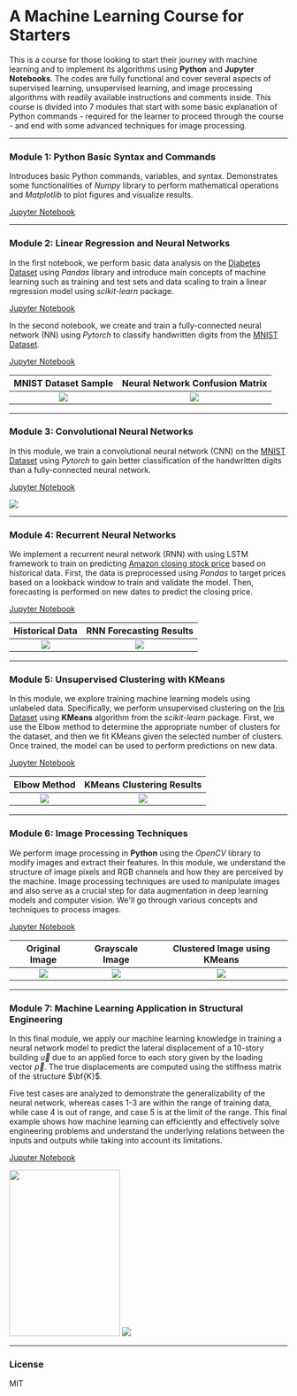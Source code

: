 # A Machine Learning Course for Starters

This is a course for those looking to start their journey with machine learning and to implement its algorithms using **Python** and **Jupyter Notebooks**. The codes are fully functional and cover several aspects of supervised learning, unsupervised learning, and image processing algorithms with readily available instructions and comments inside. This course is divided into 7 modules that start with some basic explanation of Python commands - required for the learner to proceed through the course - and end with some advanced techniques for image processing.

---

### Module 1: Python Basic Syntax and Commands

Introduces basic Python commands, variables, and syntax. Demonstrates some functionalities of *Numpy* library to perform mathematical operations and *Matplotlib* to plot figures and visualize results.

[Jupyter Notebook](Module1-PythonBasics/Module1-Python-Basics.ipynb)

---
### Module 2: Linear Regression and Neural Networks

In the first notebook, we perform basic data analysis on the <ins>Diabetes Dataset</ins> using *Pandas* library and introduce main concepts of machine learning such as training and test sets and data scaling to train a linear regression model using *scikit-learn* package.

[Jupyter Notebook](Module2-NeuralNetworks/Module2-LinearRegression.ipynb)

In the second notebook, we create and train a fully-connected neural network (NN) using *Pytorch* to classify handwritten digits from the <ins>MNIST Dataset</ins>.

[Jupyter Notebook](Module2-NeuralNetworks/Module2-NeuralNetworks.ipynb)


MNIST Dataset Sample            |  Neural Network Confusion Matrix
:-------------------------:|:-------------------------:
![](Module2-NeuralNetworks/mnist-sample.png)  |  ![](Module2-NeuralNetworks/confusion-matrix-NN.png)

---

### Module 3: Convolutional Neural Networks

In this module, we train a convolutional neural network (CNN) on the <ins>MNIST Dataset</ins> using *Pytorch* to gain better classification of the handwritten digits than a fully-connected neural network. 

[Jupyter Notebook](Module3-CNN/Module3-CNN.ipynb)

![](Module3-CNN/confusion-matrix-CNN.png)

---

### Module 4: Recurrent Neural Networks

We implement a recurrent neural network (RNN) with using LSTM framework to train on predicting <ins>Amazon closing stock price</ins> based on historical data. First, the data is preprocessed using *Pandas* to target prices based on a lookback window to train and validate the model. Then, forecasting is performed on new dates to predict the closing price.

[Jupyter Notebook](Module4-RNN/Module4-RNN-LSTM.ipynb)

Historical Data            |  RNN Forecasting Results
:-------------------------:|:-------------------------:
![](Module4-RNN/AMZN.png) |  ![](Module4-RNN/RNN-forecasting.png)

---

### Module 5: Unsupervised Clustering with KMeans

In this module, we explore training machine learning models using unlabeled data. Specifically, we perform unsupervised clustering on the <ins>Iris Dataset</ins> using **KMeans** algorithm from the *scikit-learn* package. First, we use the Elbow method to determine the appropriate number of clusters for the dataset, and then we fit KMeans given the selected number of clusters. Once trained, the model can be used to perform predictions on new data.

[Jupyter Notebook](Module5-UnsupervisedLearning/Module5-UnsupervisedLearning-KMeans.ipynb)

Elbow Method            |  KMeans Clustering Results
:-------------------------:|:-------------------------:
![](Module5-UnsupervisedLearning/elbow-method.png) |  ![](Module5-UnsupervisedLearning/kmeans-predictions.png)

---

### Module 6: Image Processing Techniques 

We perform image processing in **Python** using the *OpenCV* library to modify images and extract their features. In this module, we understand the structure of image pixels and RGB channels and how they are perceived by the machine. Image processing techniques are used to manipulate images and also serve as a crucial step for data augmentation in deep learning models and computer vision. We'll go through various concepts and techniques to process images.

[Jupyter Notebook](Module6-ImageProcessing/Module6-ImageProcessing.ipynb)

Original Image            |  Grayscale Image      |  Clustered Image using KMeans
:-------------------------:|:-------------------------:|:-------------------------:
![](Module6-ImageProcessing/buildings.jpg) |  ![](Module6-ImageProcessing/gray_image.png) |  ![](Module6-ImageProcessing/clustered_image.png)

---

### Module 7: Machine Learning Application in Structural Engineering 

In this final module, we apply our machine learning knowledge in training a neural network model to predict the lateral displacement of a 10-story building $\vec{u}$ due to an applied force to each story given by the loading vector $\vec{p}$. The true displacements are computed using the stiffness matrix of the structure $\bf{K}$.

Five test cases are analyzed to demonstrate the generalizability of the neural network, whereas cases 1-3 are within the range of training data, while case 4 is out of range, and case 5 is at the limit of the range. This final example shows how machine learning can efficiently and effectively solve engineering problems and understand the underlying relations between the inputs and outputs while taking into account its limitations.

[Juputer Notebook](Module7-ML-Structures/Module7-MachineLearning-Structures.ipynb)

<img src="Module7-ML-Structures/multi-story-structure.png" width="200" height="300"/>

<img src="Module7-ML-Structures/results.png"/>

---

### License

MIT



